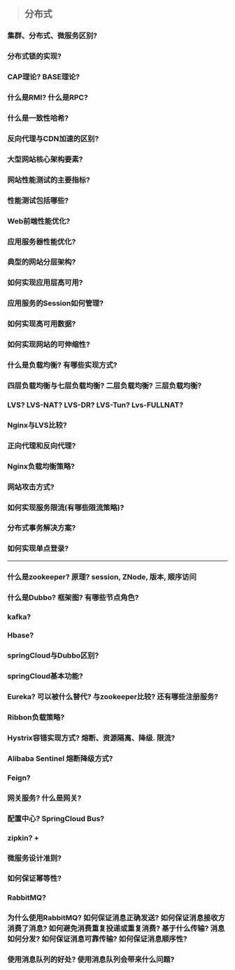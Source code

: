 > ## 分布式

### 集群、分布式、微服务区别?
### 分布式锁的实现?
### CAP理论? BASE理论?
### 什么是RMI? 什么是RPC?
### 什么是一致性哈希?
### 反向代理与CDN加速的区别?
### 大型网站核心架构要素?
### 网站性能测试的主要指标?
### 性能测试包括哪些? 
### Web前端性能优化?
### 应用服务器性能优化?
### 典型的网站分层架构?
### 如何实现应用层高可用?
### 应用服务的Session如何管理?
### 如何实现高可用数据?
### 如何实现网站的可伸缩性?
### 什么是负载均衡? 有哪些实现方式? 
### 四层负载均衡与七层负载均衡? 二层负载均衡? 三层负载均衡?
### LVS? LVS-NAT? LVS-DR? LVS-Tun? Lvs-FULLNAT?
### Nginx与LVS比较?
### 正向代理和反向代理?
### Nginx负载均衡策略?
### 网站攻击方式?
### 如何实现服务限流(有哪些限流策略)?
### 分布式事务解决方案?
### 如何实现单点登录?
---
### 什么是zookeeper? 原理? session, ZNode, 版本, 顺序访问
### 什么是Dubbo? 框架图? 有哪些节点角色? 
### kafka?
### Hbase?
### springCloud与Dubbo区别?
### springCloud基本功能?
### Eureka? 可以被什么替代? 与zookeeper比较? 还有哪些注册服务?
### Ribbon负载策略?
### Hystrix容错实现方式? 熔断、资源隔离、降级. 限流?
### Alibaba Sentinel 熔断降级方式?
### Feign?
### 网关服务? 什么是网关?
### 配置中心? SpringCloud Bus?
### zipkin? +
### 微服务设计准则?
### 如何保证幂等性?
### RabbitMQ?
### 为什么使用RabbitMQ? 如何保证消息正确发送? 如何保证消息接收方消费了消息? 如何避免消费重复投递或重复消费? 基于什么传输? 消息如何分发? 如何保证消息可靠传输? 如何保证消息顺序性?
### 使用消息队列的好处? 使用消息队列会带来什么问题?